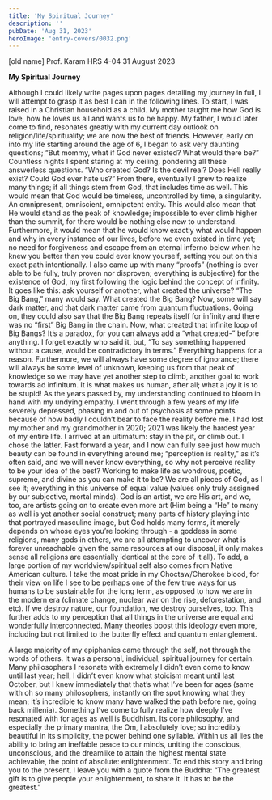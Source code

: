 ```yaml
---
title: 'My Spiritual Journey'
description: ''
pubDate: 'Aug 31, 2023'
heroImage: 'entry-covers/0032.png'
---
```


[old name]
Prof. Karam
HRS 4-04
31 August 2023

**My Spiritual Journey**
        
Although I could likely write pages upon pages detailing my journey in full, I will attempt to grasp it as best I can in the following lines. To start, I was raised in a Christian household as a child. My mother taught me how God is love, how he loves us all and wants us to be happy. My father, I would later come to find, resonates greatly with my current day outlook on religion/life/spirituality; we are now the best of friends. However, early on into my life starting around the age of 6, I began to ask very daunting questions; “But mommy, what if God never existed? What would there be?” Countless nights I spent staring at my ceiling, pondering all these answerless questions. “Who created God? Is the devil real? Does Hell really exist? Could God ever hate us?” From there, eventually I grew to realize many things; if all things stem from God, that includes time as well. This would mean that God would be timeless, uncontrolled by time, a singularity. An omnipresent, omniscient, omnipotent entity. This would also mean that He would stand as the peak of knowledge; impossible to ever climb higher than the summit, for there would be nothing else new to understand. Furthermore, it would mean that he would know exactly what would happen and why in every instance of our lives, before we even existed in time yet; no need for forgiveness and escape from an eternal inferno below when he knew you better than you could ever know yourself, setting you out on this exact path intentionally. I also came up with many “proofs” (nothing is ever able to be fully, truly proven nor disproven; everything is subjective) for the existence of God, my first following the logic behind the concept of infinity. It goes like this: ask yourself or another, what created the universe? “The Big Bang,” many would say. What created the Big Bang? Now, some will say dark matter, and that dark matter came from quantum fluctuations. Going on, they could also say that the Big Bang repeats itself for infinity and there was no “first” Big Bang in the chain. Now, what created that infinite loop of Big Bangs? It’s a paradox, for you can always add a “what created-” before anything. I forget exactly who said it, but, “To say something happened without a cause, would be contradictory in terms.” Everything happens for a reason. Furthermore, we will always have some degree of ignorance; there will always be some level of unknown, keeping us from that peak of knowledge so we may have yet another step to climb, another goal to work towards ad infinitum. It is what makes us human, after all; what a joy it is to be stupid! As the years passed by, my understanding continued to bloom in hand with my undying empathy. I went through a few years of my life severely depressed, phasing in and out of psychosis at some points because of how badly I couldn’t bear to face the reality before me. I had lost my mother and my grandmother in 2020; 2021 was likely the hardest year of my entire life. I arrived at an ultimatum: stay in the pit, or climb out. I chose the latter. Fast forward a year, and I now can fully see just how much beauty can be found in everything around me; “perception is reality,” as it’s often said, and we will never know everything, so why not perceive reality to be your idea of the best? Working to make life as wondrous, poetic, supreme, and divine as you can make it to be? We are all pieces of God, as I see it; everything in this universe of equal value (values only truly assigned by our subjective, mortal minds). God is an artist, we are His art, and we, too, are artists going on to create even more art (Him being a “He” to many as well is yet another social construct; many parts of history playing into that portrayed masculine image, but God holds many forms, it merely depends on whose eyes you’re looking through - a goddess in some religions, many gods in others, we are all attempting to uncover what is forever unreachable given the same resources at our disposal, it only makes sense all religions are essentially identical at the core of it all). To add, a large portion of my worldview/spiritual self also comes from Native American culture. I take the most pride in my Choctaw/Cherokee blood, for their view on life I see to be perhaps one of the few true ways for us humans to be sustainable for the long term, as opposed to how we are in the modern era (climate change, nuclear war on the rise, deforestation, and etc). If we destroy nature, our foundation, we destroy ourselves, too. This further adds to my perception that all things in the universe are equal and wonderfully interconnected. Many theories boost this ideology even more, including but not limited to the butterfly effect and quantum entanglement. 
        
A large majority of my epiphanies came through the self, not through the words of others. It was a personal, individual, spiritual journey for certain. Many philosophers I resonate with extremely I didn’t even come to know until last year; hell, I didn’t even know what stoicism meant until last October, but I knew immediately that that’s what I’ve been for ages (same with oh so many philosophers, instantly on the spot knowing what they mean; it’s incredible to know many have walked the path before me, going back millenia). Something I’ve come to fully realize how deeply I’ve resonated with for ages as well is Buddhism. Its core philosophy, and especially the primary mantra, the Om, I absolutely love; so incredibly beautiful in its simplicity, the power behind one syllable. Within us all lies the ability to bring an ineffable peace to our minds, uniting the conscious, unconscious, and the dreamlike to attain the highest mental state achievable, the point of absolute: enlightenment. To end this story and bring you to the present, I leave you with a quote from the Buddha: “The greatest gift is to give people your enlightenment, to share it. It has to be the greatest.” 
